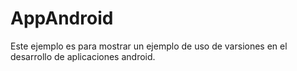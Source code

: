 # AppAndroid


Este ejemplo es para mostrar un ejemplo de uso de varsiones en el desarrollo de aplicaciones android.
